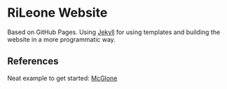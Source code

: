 # RiLeone Website

Based on GitHub Pages.
Using [Jekyll](https://jekyllrb.com) for using templates and building the website
in a more programmatic way.

## References

Neat example to get started: [McGlone](http://jmcglone.com/guides/github-pages/)
